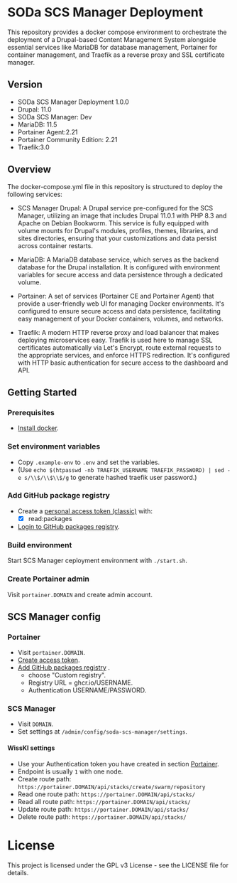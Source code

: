 # SODa SCS Manager Deployment
This repository provides a docker compose environment to orchestrate the deployment of a Drupal-based Content Management System alongside essential services like MariaDB for database management, Portainer for container management, and Traefik as a reverse proxy and SSL certificate manager.

## Version
- SODa SCS Manager Deployment 1.0.0
- Drupal: 11.0
- SODa SCS Manager: Dev
- MariaDB: 11.5
- Portainer Agent:2.21
- Portainer Community Edition: 2.21
- Traefik:3.0

## Overview

The docker-compose.yml file in this repository is structured to deploy the following services:

- SCS Manager Drupal: A Drupal service pre-configured for the SCS Manager, utilizing an image that includes Drupal 11.0.1 with PHP 8.3 and Apache on Debian Bookworm. This service is fully equipped with volume mounts for Drupal's modules, profiles, themes, libraries, and sites directories, ensuring that your customizations and data persist across container restarts.

- MariaDB: A MariaDB database service, which serves as the backend database for the Drupal installation. It is configured with environment variables for secure access and data persistence through a dedicated volume.

- Portainer: A set of services (Portainer CE and Portainer Agent) that provide a user-friendly web UI for managing Docker environments. It's configured to ensure secure access and data persistence, facilitating easy management of your Docker containers, volumes, and networks.

- Traefik: A modern HTTP reverse proxy and load balancer that makes deploying microservices easy. Traefik is used here to manage SSL certificates automatically via Let's Encrypt, route external requests to the appropriate services, and enforce HTTPS redirection. It's configured with HTTP basic authentication for secure access to the dashboard and API.

## Getting Started

### Prerequisites
- [Install docker](https://docs.docker.com/engine/install/).
### Set environment variables
- Copy `.example-env` to `.env` and set the variables.
- (Use `echo $(htpasswd -nb TRAEFIK_USERNAME TRAEFIK_PASSWORD) | sed -e s/\\$/\\$\\$/g` to generate hashed traefik user password.)
### Add GitHub package registry
- Create a [personal access token (classic)](https://docs.github.com/en/authentication/keeping-your-account-and-data-secure/managing-your-personal-access-tokens#creating-a-personal-access-token-classic) with:
    - [x] read:packages
- [Login to GitHub packages registry](https://docs.github.com/en/packages/working-with-a-github-packages-registry/working-with-the-container-registry#authenticating-with-a-personal-access-token-classic).
### Build environment
Start SCS Manager ceployment environment with `./start.sh`.
### Create Portainer admin
Visit `portainer.DOMAIN` and create admin account.

## SCS Manager config

### Portainer
- Visit `portainer.DOMAIN`.
- [Create access token](https://docs.portainer.io/api/access#creating-an-access-token).
- [Add GitHub packages registry](https://docs.portainer.io/admin/registries/add/ghcr) .
    - choose "Custom registry".
    - Registry URL = ghcr.io/USERNAME.
    - Authentication USERNAME/PASSWORD.
### SCS Manager
- Visit `DOMAIN`.
- Set settings at `/admin/config/soda-scs-manager/settings`.
#### WissKI settings
- Use your Authentication token you have created in section [Portainer](#portainer).
- Endpoint is usually `1` with one node.
- Create route path: `https://portainer.DOMAIN/api/stacks/create/swarm/repository`
- Read one route path: `https://portainer.DOMAIN/api/stacks/`
- Read all route path: `https://portainer.DOMAIN/api/stacks/`
- Update route path: `https://portainer.DOMAIN/api/stacks/`
- Delete route path: `https://portainer.DOMAIN/api/stacks/`

# License

This project is licensed under the GPL v3 License - see the LICENSE file for details.
